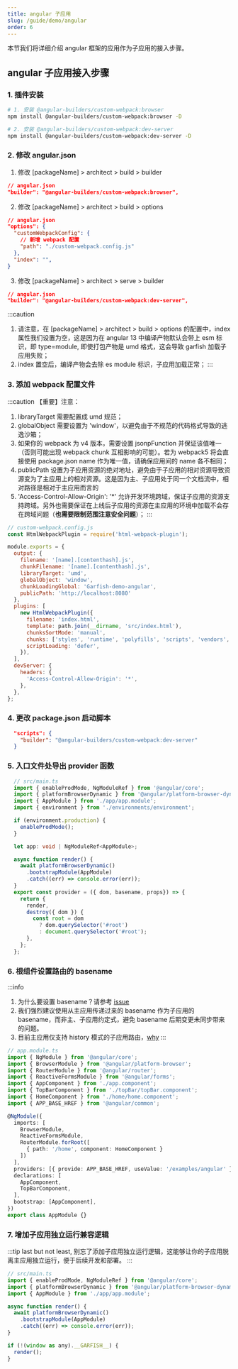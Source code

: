 ```yaml
---
title: angular 子应用
slug: /guide/demo/angular
order: 6
---
```

本节我们将详细介绍 angular 框架的应用作为子应用的接入步骤。

## angular 子应用接入步骤

### 1. 插件安装

```bash npm2yarn
# 1. 安装 @angular-builders/custom-webpack:browser
npm install @angular-builders/custom-webpack:browser -D

# 2. 安装 @angular-builders/custom-webpack:dev-server
npm install @angular-builders/custom-webpack:dev-server -D
```

### 2. 修改 angular.json
1. 修改 [packageName] > architect > build > builder
```json
// angular.json
"builder": "@angular-builders/custom-webpack:browser",
```
2. 修改 [packageName] > architect > build > options
```json
// angular.json
"options": {
  "customWebpackConfig": {
    // 新增 webpack 配置
    "path": "./custom-webpack.config.js"
  },
  "index": "",
}
```
3. 修改 [packageName] > architect > serve > builder
```json
// angular.json
"builder": "@angular-builders/custom-webpack:dev-server",
```
:::caution
1. 请注意，在 [packageName] > architect > build > options 的配置中，index 属性我们设置为空，这是因为在 angular 13 中编译产物默认会带上 esm 标识，即 type=module, 即使打包产物是 umd 格式，这会导致 garfish 加载子应用失败；
2. index 置空后，编译产物会去除 es module 标识，子应用加载正常；
:::


### 3. 添加 webpack 配置文件

:::caution 【重要】注意：
1. libraryTarget 需要配置成 umd 规范；
2. globalObject 需要设置为 'window'，以避免由于不规范的代码格式导致的逃逸沙箱；
3. 如果你的 webpack 为 v4 版本，需要设置 jsonpFunction 并保证该值唯一（否则可能出现 webpack chunk 互相影响的可能）。若为 webpack5 将会直接使用 package.json name 作为唯一值，请确保应用间的 name 各不相同；
4. publicPath 设置为子应用资源的绝对地址，避免由于子应用的相对资源导致资源变为了主应用上的相对资源。这是因为主、子应用处于同一个文档流中，相对路径是相对于主应用而言的
5. 'Access-Control-Allow-Origin': '*' 允许开发环境跨域，保证子应用的资源支持跨域。另外也需要保证在上线后子应用的资源在主应用的环境中加载不会存在跨域问题（**也需要限制范围注意安全问题**）；
:::

```js
// custom-webpack.config.js
const HtmlWebpackPlugin = require('html-webpack-plugin');

module.exports = {
  output: {
    filename: '[name].[contenthash].js',
    chunkFilename: '[name].[contenthash].js',
    libraryTarget: 'umd',
    globalObject: 'window',
    chunkLoadingGlobal: 'Garfish-demo-angular',
    publicPath: 'http://localhost:8080'
  },
  plugins: [
    new HtmlWebpackPlugin({
      filename: 'index.html',
      template: path.join(__dirname, 'src/index.html'),
      chunksSortMode: 'manual',
      chunks: ['styles', 'runtime', 'polyfills', 'scripts', 'vendors', 'main'],
      scriptLoading: 'defer',
    }),
  ],
  devServer: {
    headers: {
      'Access-Control-Allow-Origin': '*',
    },
  },
};

```

### 4. 更改 package.json 启动脚本
```json
  "scripts": {
    "builder": "@angular-builders/custom-webpack:dev-server"
  }
```

### 5. 入口文件处导出 provider 函数
```ts
  // src/main.ts
  import { enableProdMode, NgModuleRef } from '@angular/core';
  import { platformBrowserDynamic } from '@angular/platform-browser-dynamic';
  import { AppModule } from './app/app.module';
  import { environment } from './environments/environment';

  if (environment.production) {
    enableProdMode();
  }

  let app: void | NgModuleRef<AppModule>;

  async function render() {
    await platformBrowserDynamic()
      .bootstrapModule(AppModule)
      .catch((err) => console.error(err));
  }
  export const provider = ({ dom, basename, props}) => {
    return {
      render,
      destroy({ dom }) {
        const root = dom
          ? dom.querySelector('#root')
          : document.querySelector('#root');
      },
    };
  };
```

### 6. 根组件设置路由的 basename
:::info
1. 为什么要设置 basename？请参考 [issue](../../issues/childApp.md#子应用拿到-basename-的作用)
2. 我们强烈建议使用从主应用传递过来的 basename 作为子应用的 basename，而非主、子应用约定式，避免 basename 后期变更未同步带来的问题。
3. 目前主应用仅支持 history 模式的子应用路由，[why](../../issues/childApp.md#为什么主应用仅支持-history-模式)
:::
```ts
// app.module.ts
import { NgModule } from '@angular/core';
import { BrowserModule } from '@angular/platform-browser';
import { RouterModule } from '@angular/router';
import { ReactiveFormsModule } from '@angular/forms';
import { AppComponent } from './app.component';
import { TopBarComponent } from './topBar/topBar.component';
import { HomeComponent } from './home/home.component';
import { APP_BASE_HREF } from '@angular/common';

@NgModule({
  imports: [
    BrowserModule,
    ReactiveFormsModule,
    RouterModule.forRoot([
      { path: '/home', component: HomeComponent }
    ])
  ],
  providers: [{ provide: APP_BASE_HREF, useValue: '/examples/angular' }],
  declarations: [
    AppComponent,
    TopBarComponent,
  ],
  bootstrap: [AppComponent],
})
export class AppModule {}
```

### 7. 增加子应用独立运行兼容逻辑
:::tip
last but not least, 别忘了添加子应用独立运行逻辑，这能够让你的子应用脱离主应用独立运行，便于后续开发和部署。
:::

```js
// src/main.ts
import { enableProdMode, NgModuleRef } from '@angular/core';
import { platformBrowserDynamic } from '@angular/platform-browser-dynamic';
import { AppModule } from './app/app.module';

async function render() {
  await platformBrowserDynamic()
    .bootstrapModule(AppModule)
    .catch((err) => console.error(err));
}

if (!(window as any).__GARFISH__) {
  render();
}
```
